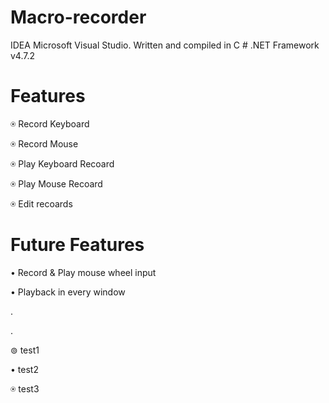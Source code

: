 # Macro-recorder
IDEA Microsoft Visual Studio. Written and compiled in C # .NET Framework v4.7.2


# Features

&#9055; Record Keyboard

&#9055; Record Mouse

&#9055; Play Keyboard Recoard

&#9055; Play Mouse Recoard

&#9055; Edit recoards

# Future Features

&#8226; Record & Play mouse wheel input

&#8226; Playback in every window

.

.

&#8858; test1

&#8226; test2

&#9055; test3
